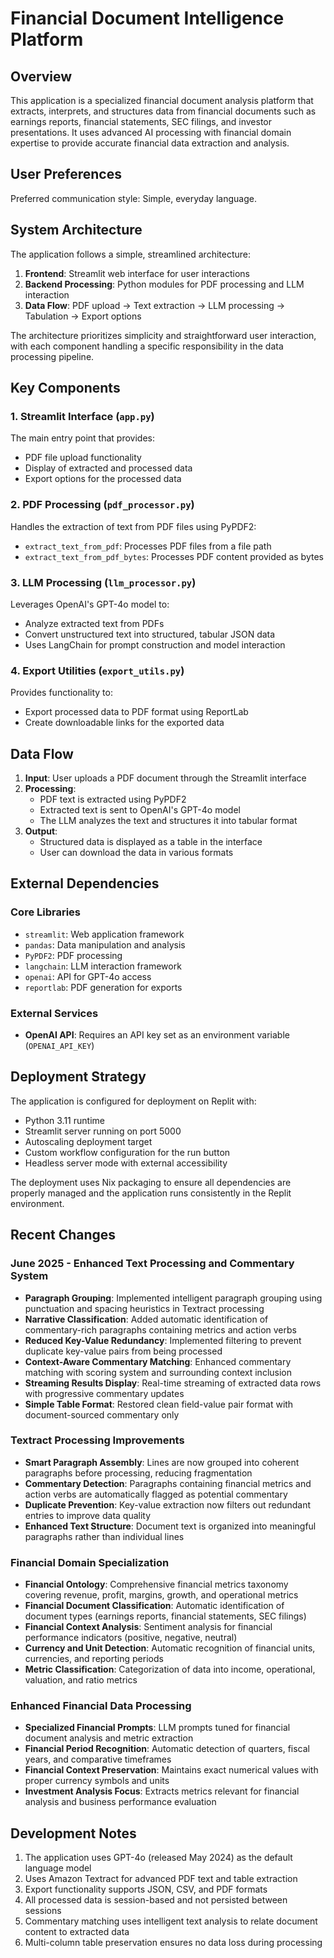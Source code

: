 # Financial Document Intelligence Platform

## Overview

This application is a specialized financial document analysis platform that extracts, interprets, and structures data from financial documents such as earnings reports, financial statements, SEC filings, and investor presentations. It uses advanced AI processing with financial domain expertise to provide accurate financial data extraction and analysis.

## User Preferences

Preferred communication style: Simple, everyday language.

## System Architecture

The application follows a simple, streamlined architecture:

1. **Frontend**: Streamlit web interface for user interactions
2. **Backend Processing**: Python modules for PDF processing and LLM interaction 
3. **Data Flow**: PDF upload → Text extraction → LLM processing → Tabulation → Export options

The architecture prioritizes simplicity and straightforward user interaction, with each component handling a specific responsibility in the data processing pipeline.

## Key Components

### 1. Streamlit Interface (`app.py`)
The main entry point that provides:
- PDF file upload functionality
- Display of extracted and processed data
- Export options for the processed data

### 2. PDF Processing (`pdf_processor.py`)
Handles the extraction of text from PDF files using PyPDF2:
- `extract_text_from_pdf`: Processes PDF files from a file path
- `extract_text_from_pdf_bytes`: Processes PDF content provided as bytes

### 3. LLM Processing (`llm_processor.py`)
Leverages OpenAI's GPT-4o model to:
- Analyze extracted text from PDFs
- Convert unstructured text into structured, tabular JSON data
- Uses LangChain for prompt construction and model interaction

### 4. Export Utilities (`export_utils.py`)
Provides functionality to:
- Export processed data to PDF format using ReportLab
- Create downloadable links for the exported data

## Data Flow

1. **Input**: User uploads a PDF document through the Streamlit interface
2. **Processing**:
   - PDF text is extracted using PyPDF2
   - Extracted text is sent to OpenAI's GPT-4o model
   - The LLM analyzes the text and structures it into tabular format
3. **Output**:
   - Structured data is displayed as a table in the interface
   - User can download the data in various formats

## External Dependencies

### Core Libraries
- `streamlit`: Web application framework
- `pandas`: Data manipulation and analysis
- `PyPDF2`: PDF processing
- `langchain`: LLM interaction framework
- `openai`: API for GPT-4o access
- `reportlab`: PDF generation for exports

### External Services
- **OpenAI API**: Requires an API key set as an environment variable (`OPENAI_API_KEY`)

## Deployment Strategy

The application is configured for deployment on Replit with:
- Python 3.11 runtime
- Streamlit server running on port 5000
- Autoscaling deployment target
- Custom workflow configuration for the run button
- Headless server mode with external accessibility

The deployment uses Nix packaging to ensure all dependencies are properly managed and the application runs consistently in the Replit environment.

## Recent Changes

### June 2025 - Enhanced Text Processing and Commentary System
- **Paragraph Grouping**: Implemented intelligent paragraph grouping using punctuation and spacing heuristics in Textract processing
- **Narrative Classification**: Added automatic identification of commentary-rich paragraphs containing metrics and action verbs
- **Reduced Key-Value Redundancy**: Implemented filtering to prevent duplicate key-value pairs from being processed
- **Context-Aware Commentary Matching**: Enhanced commentary matching with scoring system and surrounding context inclusion
- **Streaming Results Display**: Real-time streaming of extracted data rows with progressive commentary updates
- **Simple Table Format**: Restored clean field-value pair format with document-sourced commentary only

### Textract Processing Improvements
- **Smart Paragraph Assembly**: Lines are now grouped into coherent paragraphs before processing, reducing fragmentation
- **Commentary Detection**: Paragraphs containing financial metrics and action verbs are automatically flagged as potential commentary
- **Duplicate Prevention**: Key-value extraction now filters out redundant entries to improve data quality
- **Enhanced Text Structure**: Document text is organized into meaningful paragraphs rather than individual lines

### Financial Domain Specialization
- **Financial Ontology**: Comprehensive financial metrics taxonomy covering revenue, profit, margins, growth, and operational metrics
- **Financial Document Classification**: Automatic identification of document types (earnings reports, financial statements, SEC filings)
- **Financial Context Analysis**: Sentiment analysis for financial performance indicators (positive, negative, neutral)
- **Currency and Unit Detection**: Automatic recognition of financial units, currencies, and reporting periods
- **Metric Classification**: Categorization of data into income, operational, valuation, and ratio metrics

### Enhanced Financial Data Processing
- **Specialized Financial Prompts**: LLM prompts tuned for financial document analysis and metric extraction
- **Financial Period Recognition**: Automatic detection of quarters, fiscal years, and comparative timeframes
- **Financial Context Preservation**: Maintains exact numerical values with proper currency symbols and units
- **Investment Analysis Focus**: Extracts metrics relevant for financial analysis and business performance evaluation

## Development Notes

1. The application uses GPT-4o (released May 2024) as the default language model
2. Uses Amazon Textract for advanced PDF text and table extraction
3. Export functionality supports JSON, CSV, and PDF formats
4. All processed data is session-based and not persisted between sessions
5. Commentary matching uses intelligent text analysis to relate document content to extracted data
6. Multi-column table preservation ensures no data loss during processing